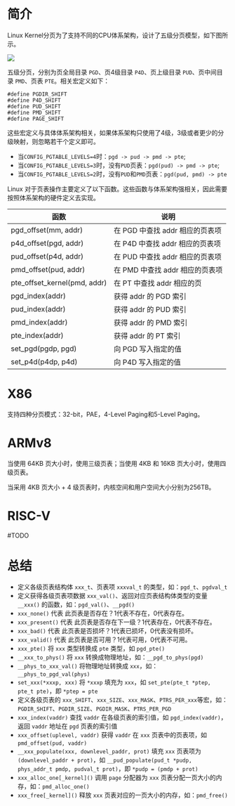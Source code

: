 # 简介

Linux Kernel分页为了支持不同的CPU体系架构，设计了五级分页模型，如下图所示。

![](https://ask.qcloudimg.com/http-save/yehe-10025783/cda261af0a0adbc5922d917b5f0e36c5.jpg)

五级分页，分别为页全局目录 `PGD`、页4级目录 `P4D`、页上级目录 `PUD`、页中间目录 `PMD`、页表 `PTE`。相关宏定义如下：

```
#define PGDIR_SHIFT
#define P4D_SHIFT
#define PUD_SHIFT
#define PMD_SHIFT
#define PAGE_SHIFT
```

这些宏定义与具体体系架构相关，如果体系架构只使用了4级，3级或者更少的分级映射，则忽略若干个定义即可。

- 当`CONFIG_PGTABLE_LEVELS=4`时：`pgd -> pud -> pmd -> pte`;
- 当`CONFIG_PGTABLE_LEVELS=3`时，没有`PUD`页表：`pgd(pud) -> pmd -> pte`;
- 当`CONFIG_PGTABLE_LEVELS=2`时，没有`PUD`和`PMD`页表：`pgd(pud, pmd) -> pte`

Linux 对于页表操作主要定义了以下函数。这些函数与体系架构强相关，因此需要按照体系架构的硬件定义去实现。

| 函数                         | 说明                             |
| ---------------------------- | -------------------------------- |
| pgd_offset(mm, addr)         | 在 PGD 中查找 addr 相应的页表项  |
| p4d_offset(pgd, addr)        | 在 P4D 中查找  addr 相应的页表项 |
| pud_offset(p4d, addr)        | 在 PUD 中查找  addr 相应的页表项 |
| pmd_offset(pud, addr)        | 在 PMD 中查找  addr 相应的页表项 |
| pte_offset_kernel(pmd, addr) | 在 PT 中查找  addr 相应的页      |
| pgd_index(addr)              | 获得 addr 的 PGD 索引            |
| pud_index(addr)              | 获得 addr 的 PUD 索引            |
| pmd_index(addr)              | 获得 addr 的 PMD 索引            |
| pte_index(addr)              | 获得 addr 的 PT 索引             |
| set_pgd(pgdp, pgd)           | 向 PGD 写入指定的值              |
| set_p4d(p4dp, p4d)           | 向 P4D 写入指定的值              |

# X86

支持四种分页模式：32-bit，PAE，4-Level Paging和5-Level Paging。

# ARMv8

当使用 64KB 页大小时，使用三级页表；当使用 4KB 和 16KB 页大小时，使用四级页表。

当采用 4KB 页大小 + 4 级页表时，内核空间和用户空间大小分别为256TB。

# RISC-V

#TODO 

# 总结

* 定义各级页表结构体 `xxx_t`、页表项 `xxxval_t` 的类型，如：`pgd_t`、`pgdval_t`
* 定义获得各级页表项数据 `xxx_val()`、返回对应页表结构体类型的变量 `__xxx()` 的函数，如：`pgd_val()`、`__pgd()`
* `xxx_none()` 代表 此页表是否存在？1代表不存在，0代表存在。
* `xxx_present()` 代表 此页表是否存在下一级？1代表存在，0代表不存在。
* `xxx_bad()` 代表 此页表是否损坏？1代表已损坏，0代表没有损坏。
* `xxx_valid()` 代表 此页表是否可用？1代表可用，0代表不可用。
* `xxx_pte()` 将 `xxx` 类型转换成 `pte` 类型，如 `pgd_pte()`
* `__xxx_to_phys()` 将 `xxx` 转换成物理地址，如：`__pgd_to_phys(pgd)`
* `__phys_to_xxx_val()` 将物理地址转换成 `xxx`，如：`__phys_to_pgd_val(phys)`
* `set_xxx(*xxxp, xxx)` 将 `*xxxp` 填充为 `xxx`，如 `set_pte(pte_t *ptep, pte_t pte)`，即 `*ptep = pte`
* 定义各级页表的 `xxx_SHIFT`、`xxx_SIZE`、`xxx_MASK`、`PTRS_PER_xxx`等宏，如：`PGDIR_SHIFT`、`PGDIR_SIZE`、`PGDIR_MASK`、`PTRS_PER_PGD`
* `xxx_index(vaddr)` 查找 `vaddr` 在各级页表的索引值，如 `pgd_index(vaddr)`，返回 `vaddr` 地址在 `pgd` 页表的索引值
* `xxx_offset(uplevel, vaddr)` 获得 `vaddr` 在 `xxx` 页表中的页表项，如 `pmd_offset(pud, vaddr)`
* `__xxx_populate(xxx, downlevel_paddr, prot)` 填充 `xxx` 页表项为 `(downlevel_paddr + prot)`，如 `__pud_populate(pud_t *pudp, phys_addr_t pmdp, pudval_t prot)`，即 `*pudp = (pmdp + prot)`
* `xxx_alloc_one[_kernel]()` 调用 `page` 分配器为 `xxx` 页表分配一页大小的内存，如：`pmd_alloc_one()`
* `xxx_free[_kernel]()` 释放 `xxx` 页表对应的一页大小的内存，如：`pmd_free()`
